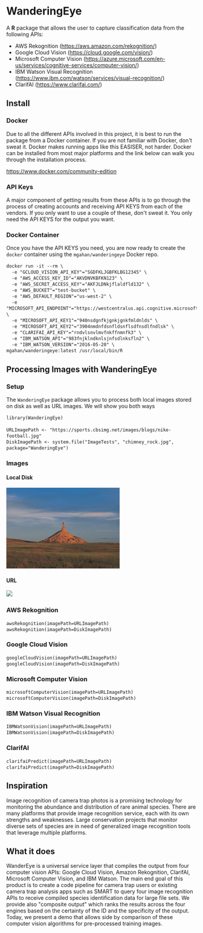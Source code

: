 # WanderingEye

A **R** package that allows the user to capture classification data from the following APIs:

- AWS Rekognition (https://aws.amazon.com/rekognition/)
- Google Cloud Vision (https://cloud.google.com/vision/)
- Microsoft Computer Vision (https://azure.microsoft.com/en-us/services/cognitive-services/computer-vision/)
- IBM Watson Visual Recognition (https://www.ibm.com/watson/services/visual-recognition/)
- ClarifAI (https://www.clarifai.com/)

## Install

### Docker

Due to all the different APIs involved in this project, it is best to run the package from a 
Docker container. If you are not familiar with Docker, don't sweat it. Docker makes running
apps like this EASISER, not harder. Docker can be installed from most major platforms and the
link below can walk you through the installation process.

https://www.docker.com/community-edition

### API Keys

A major component of getting results from these APIs is to go through the process of creating
accounts and receiving API KEYS from each of the vendors. If you only want to use a couple of
these, don't sweat it. You only need the API KEYS for the output you want.

### Docker Container

Once you have the API KEYS you need, you are now ready to create the `docker` container
using the `mgahan/wanderingeye` Docker repo.

```{bash}
docker run -it --rm \
  -e "GCLOUD_VISION_API_KEY"="SGDFKLJGBFKLBG12345" \
  -e "AWS_ACCESS_KEY_ID"="AKVDNVKBFKN123" \
  -e "AWS_SECRET_ACCESS_KEY"="AKFJLDNkjflaldfld132" \
  -e "AWS_BUCKET"="test-bucket" \
  -e "AWS_DEFAULT_REGION"="us-west-2" \
  -e "MICROSOFT_API_ENDPOINT"="https://westcentralus.api.cognitive.microsoft.com/vision/v1.0/" \
  -e "MICROSOFT_API_KEY1"="940nsdgnfkjgnkjgnkfmldnlds" \
  -e "MICROSOFT_API_KEY2"="3904nmdnfdsnfldsnflsdfnsdlfndlsk" \
  -e "CLARIFAI_API_KEY"="rndvlsnvlmvfnkffnmnfk3" \
  -e "IBM_WATSON_API"="983fnjklndknlsjnfsdlnksfln2" \
  -e "IBM_WATSON_VERSION"="2016-05-20" \
mgahan/wanderingeye:latest /usr/local/bin/R
```

## Processing Images with WanderingEye

### Setup

The `WanderingEye` package allows you to process both local images stored on disk as well
as URL images. We will show you both ways

```{r}
library(WanderingEye)

URLImagePath <- "https://sports.cbsimg.net/images/blogs/nike-football.jpg"
DiskImagePath <- system.file("ImageTests", "chimney_rock.jpg", package="WanderingEye")
```

### Images

#### Local Disk

![](inst/ImageTests/chimney_rock.jpg?raw=true)

#### URL

![](https://sports.cbsimg.net/images/blogs/nike-football.jpg?raw=true)


### AWS Rekognition

```{r}
awsRekognition(imagePath=URLImagePath)
awsRekognition(imagePath=DiskImagePath)
```

### Google Cloud Vision

```{r}
googleCloudVision(imagePath=URLImagePath)
googleCloudVision(imagePath=DiskImagePath)
```

### Microsoft Computer Vision

```{r}
microsoftComputerVision(imagePath=URLImagePath)
microsoftComputerVision(imagePath=DiskImagePath)
```

### IBM Watson Visual Recognition

```{r}
IBMWatsonVision(imagePath=URLImagePath)
IBMWatsonVision(imagePath=DiskImagePath)
```

### ClarifAI

```{r}
clarifaiPredict(imagePath=URLImagePath)
clarifaiPredict(imagePath=DiskImagePath)
```

## Inspiration

Image recognition of camera trap photos is a promising technology for monitoring the abundance and distribution of rare animal species. There are many platforms that provide image recognition service, each with its own strengths and weaknesses. Large conservation projects that monitor diverse sets of species are in need of generalized image recognition tools that leverage multiple platforms.

## What it does

WanderEye is a universal service layer that compiles the output from four computer vision APIs: Google Cloud Vision, Amazon Rekognition, ClarifAI, Microsoft Computer Vision, and IBM Watson. The main end goal of this product is to create a code pipeline for camera trap users or existing camera trap analysis apps such as SMART to query four image recognition APIs to receive compiled species identification data for large file sets. We provide also "composite output" which ranks the results across the four engines based on the certainty of the ID and the specificity of the output. Today, we present a demo that allows side by comparison of these computer vision algorithms for pre-processed training images.

